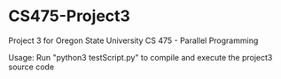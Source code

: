 # CS475-Project3

Project 3 for Oregon State University
CS 475 - Parallel Programming

Usage: Run "python3 testScript.py" to compile and execute the project3
   source code
